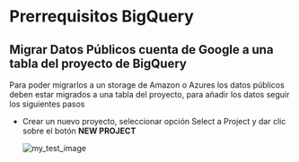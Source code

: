 
# Prerrequisitos BigQuery

## Migrar Datos Públicos cuenta de Google a una tabla del proyecto de BigQuery


Para poder migrarlos a un storage de Amazon o Azures los datos públicos deben estar migrados a una tabla del proyecto, para añadir los datos seguir los siguientes pasos



*	Crear un nuevo proyecto, seleccionar opción Select a Project y dar clic sobre el botón **NEW PROJECT**

     ![my_test_image](/files/tables/Captura1.PNG)
